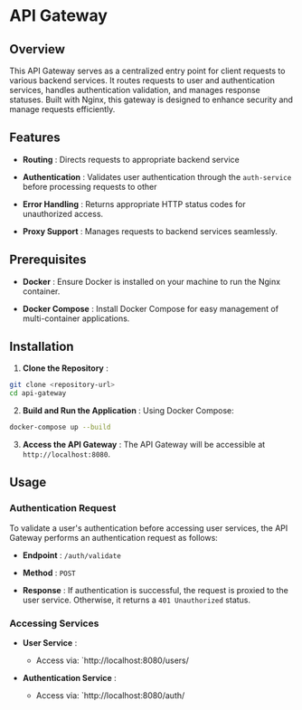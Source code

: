 # API Gateway 

## Overview 

This API Gateway serves as a centralized entry point for client requests to various backend services. It routes requests to user and authentication services, handles authentication validation, and manages response statuses. Built with Nginx, this gateway is designed to enhance security and manage requests efficiently.

## Features 
 
- **Routing** : Directs requests to appropriate backend service
 
- **Authentication** : Validates user authentication through the `auth-service` before processing requests to other
 
- **Error Handling** : Returns appropriate HTTP status codes for unauthorized access.
 
- **Proxy Support** : Manages requests to backend services seamlessly.

## Prerequisites 
 
- **Docker** : Ensure Docker is installed on your machine to run the Nginx container.
 
- **Docker Compose** : Install Docker Compose for easy management of multi-container applications.

## Installation 
 
1. **Clone the Repository** :

```bash
git clone <repository-url>
cd api-gateway
```
 
2. **Build and Run the Application** :
Using Docker Compose:

```bash
docker-compose up --build
```
 
3. **Access the API Gateway** :
The API Gateway will be accessible at `http://localhost:8080`.

## Usage 

### Authentication Request 

To validate a user's authentication before accessing user services, the API Gateway performs an authentication request as follows:
 
- **Endpoint** : `/auth/validate`
 
- **Method** : `POST`
 
- **Response** : If authentication is successful, the request is proxied to the user service. Otherwise, it returns a `401 Unauthorized` status.

### Accessing Services 
 
- **User Service** : 
  - Access via: `http://localhost:8080/users/
 
- **Authentication Service** : 
  - Access via: `http://localhost:8080/auth/